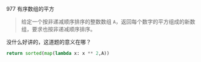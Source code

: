977 有序数组的平方

> 给定一个按非递减顺序排序的整数数组 `A`，返回每个数字的平方组成的新数组，要求也按非递减顺序排序。

没什么好讲的，这道题的意义在哪？

```python
return sorted(map(lambda x: x ** 2,A))
```

